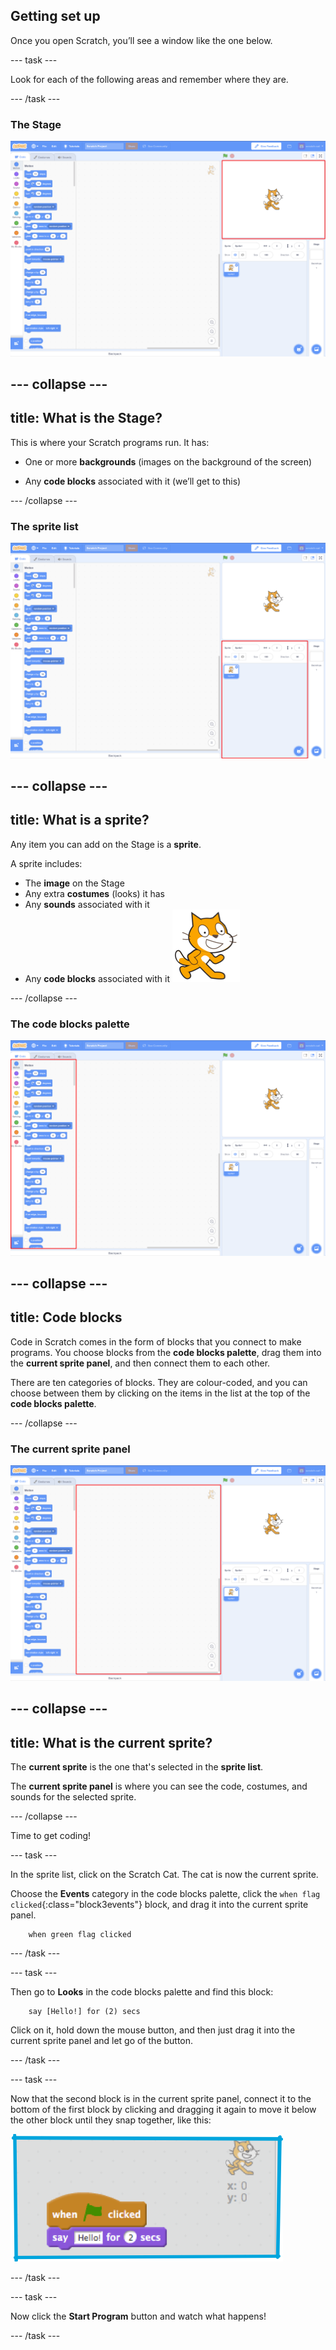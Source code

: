 ## Getting set up

Once you open Scratch, you’ll see a window like the one below.

--- task ---

Look for each of the following areas and remember where they are.

--- /task ---

### The Stage

 ![Scratch window with the stage highlighted](images/hlStage.png)

--- collapse ---
---
title: What is the Stage?
---
This is where your Scratch programs run. It has:

* One or more **backgrounds** \(images on the background of the screen\)

* Any **code blocks** associated with it \(we’ll get to this\)

--- /collapse ---

### The sprite list

 ![Scratch window with the sprite list highlighted](images/hlSpriteList.png)

--- collapse ---
---
title: What is a sprite?
---

Any item you can add on the Stage is a **sprite**.  

A sprite includes:
* The **image** on the Stage
* Any extra **costumes** \(looks\) it has
* Any **sounds** associated with it
* Any **code blocks** associated with it ![](images/setup2.png)

--- /collapse ---

### The code blocks palette

 ![Scratch window with the blocks pallet highlighted](images/hlBlocksPalette.png)
 
--- collapse ---
---
title: Code blocks
---

Code in Scratch comes in the form of blocks that you connect to make programs. You choose blocks from the **code blocks palette**, drag them into the **current sprite panel**, and then connect them to each other.

There are ten categories of blocks. They are colour-coded, and you can choose between them by clicking on the items in the list at the top of the **code blocks palette**.

--- /collapse ---

### The current sprite panel

 ![Scratch window with the current sprite panel highlighted](images/hlCurrentSpritePanel.png)

--- collapse ---
---
title: What is the current sprite?
---

The **current sprite** is the one that's selected in the **sprite list**.

The **current sprite panel** is where you can see the code, costumes, and sounds for the selected sprite.

--- /collapse ---

Time to get coding!

--- task ---

In the sprite list, click on the Scratch Cat. The cat is now the current sprite.  

Choose the **Events** category in the code blocks palette, click the `when flag clicked`{:class="block3events"} block, and drag it into the current sprite panel.  

```blocks3
    when green flag clicked
```

--- /task ---

--- task ---

Then go to **Looks** in the code blocks palette and find this block:

```blocks3
    say [Hello!] for (2) secs
```
Click on it, hold down the mouse button, and then just drag it into the current sprite panel and let go of the button.

--- /task ---

--- task ---

Now that the second block is in the current sprite panel, connect it to the bottom of the first block by clicking and dragging it again to move it below the other block until they snap together, like this: 

![](images/setup3.png)

--- /task ---

--- task ---

Now click the **Start Program** button and watch what happens!

--- /task ---
